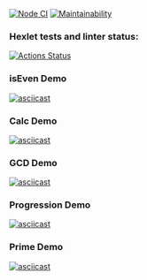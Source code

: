 [![Node CI](https://github.com/akamenskiy/backend-project-lvl1/workflows/Node%20CI/badge.svg)](https://github.com/akamenskiy/backend-project-lvl1/actions)
[![Maintainability](https://api.codeclimate.com/v1/badges/a99a88d28ad37a79dbf6/maintainability)](https://codeclimate.com/github/codeclimate/codeclimate/maintainability)

### Hexlet tests and linter status:
[![Actions Status](https://github.com/akamenskiy/backend-project-lvl1/workflows/hexlet-check/badge.svg)](https://github.com/akamenskiy/backend-project-lvl1/actions)

### isEven Demo
[![asciicast](https://asciinema.org/a/2obUFVPaap1y4Ant6h52C3FhL.svg)](https://asciinema.org/a/2obUFVPaap1y4Ant6h52C3FhL)

### Calc Demo
[![asciicast](https://asciinema.org/a/SfHDVeZcZJ68f8sb96A1ol4PS.svg)](https://asciinema.org/a/SfHDVeZcZJ68f8sb96A1ol4PS)

### GCD Demo
[![asciicast](https://asciinema.org/a/ZiKI4llcD9RqTlWbFhvkf8ZQV.svg)](https://asciinema.org/a/ZiKI4llcD9RqTlWbFhvkf8ZQV)

### Progression Demo
[![asciicast](https://asciinema.org/a/yT8xEDrB5CpYNtGjqdoRzBgwr.svg)](https://asciinema.org/a/yT8xEDrB5CpYNtGjqdoRzBgwr)

### Prime Demo
[![asciicast](https://asciinema.org/a/vwfwHcJvqBY0e69pYjb4AwauZ.svg)](https://asciinema.org/a/vwfwHcJvqBY0e69pYjb4AwauZ)